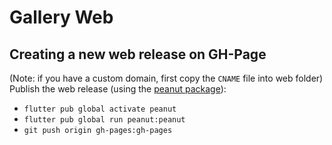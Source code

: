 # Gallery Web

## Creating a new web release on GH-Page

(Note: if you have a custom domain, first copy the `CNAME` file into web folder)
Publish the web release (using the
[peanut package](https://pub.dev/packages/peanut)):
   * `flutter pub global activate peanut`
   * `flutter pub global run peanut:peanut`
   * `git push origin gh-pages:gh-pages`